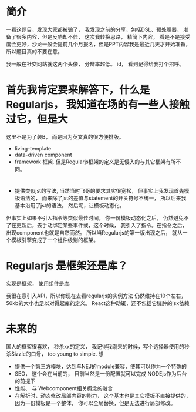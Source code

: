 # 简介

一看这题目，发现大家都被骗了，  我发现之前的分享，包括DSL、预处理器， 准备了很多内容，但是反响却不佳， 这次我转换思路， 精简下内容， 看是不是接受度会更好，沙龙一般会提前几个月报名，但是PPT内容我是最近几天才开始准备，所以题目真的不要在意。

我一般在社交网站就这两个头像， 分辨率超低。  id，  看到记得给我打个招呼。

# 首先我肯定要来解答下，什么是Regularjs， 我知道在场的有一些人接触过它，但是大

这里不是为了装B， 而是因为英文真的很方便排版。


- living-template
- data-driven component
- framework 框架. 但是Regularjs框架的定义是无侵入的与其它框架有所不同。

# 

- 提供类似jst的写法, 当然当时飞哥的要求其实很宽松， 但事实上我发现首先模板语法的， 而来除了jst的差值与statement的开关符号不统一， 所以后来我基本沿用了jst的语法。
然后呢，让模板动态化。

但事实上如果不引入指令等类似最佳时间， 你一份模板动态化之后， 仍然避免不了在更新后，去手动绑定某些事件或，这个时候， 我引入了指令。在指令之后， 出现component也就是自然而然。 所以当Regularjs的第一版出现之后， 就从一个模板引擎变成了一个组件级别的框架。


# Regularjs 是框架还是库？

实现是框架， 使用组件是库. 

我很在意引入API，所以你现在去看regularjs的实例方法 仍然维持在10个左右， 50kb的大小也足以对得起库的定义。  React这种动辄，还不包括它臃肿的jsx依赖

# 未来的

国人的框架很喜欢， 秒杀xx的定义，  我记得我刚来的时候，写个选择器使用的秒杀Sizzle的口号，  too young to simple.  想

- 提供一个第三方模块，达到与NEJ的module兼容，使其可以作为一个特殊的
- SEO， 这个会在当前的， 目前当然是一份配置就可以完成 NODEjs作为后台的前提下
- 性能、  与 Webcomponent相关概念的融合
- 在解析时，动态修改局部内容的能力， 这个基本也是其它模板不直接提供的， 因为一份模板是一个整体， 你可以全局替换，但是无法进行局部修改。
